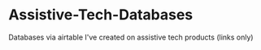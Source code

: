 # Assistive-Tech-Databases
Databases via airtable I've created on assistive tech products (links only)
